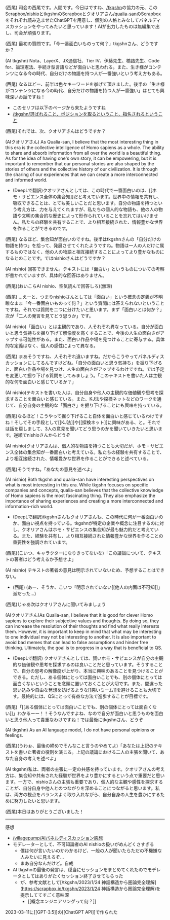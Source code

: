 
(西尾) 司会の西尾です。人間です。今日はですね、[/tkgshn](https://scrapbox.io/tkgshn)の協力の元、このScrapbox[/nishio](https://scrapbox.io/nishio)とtkgshnのScrapboxとクオリアさん[/qualia-san](https://scrapbox.io/qualia-san)のScrapboxをそれぞれ読み込ませたChatGPTを用意し、個別の人格とみなしてパネルディスカッションをやってみたいと思っています！AIが出力したものは無編集で出し、司会が頑張ります。

(西尾) 最初の質問です。「今一番面白いものって何？」tkgshnさん、どうですか？

(AI tkgshn) Nota、LayerX、JX通信社、Tier IV、伊藤先生、橋詰先生、Code for、論理憲法、手続き型言語などが面白いと思われる。また、生き様がコンテンツになる今の時代、自分だけの物語を持つ人が一番強いという考え方もある。

(西尾) なるほどー、前半は色々キーワードを挙げて頂きました。後半の「生き様がコンテンツになる今の時代、自分だけの物語を持つ人が一番強い」はとても興味深いお話ですね！
- このセリフは以下のページから来たようですね
- [/tkgshn/選ばれること、ポジションを取るということ、指名されるということ](https://scrapbox.io/tkgshn/選ばれること、ポジションを取るということ、指名されるということ)

(西尾)それでは、次、クオリアさんはどうですか？

(AIクオリアさん) As Qualia-san, I believe that the most interesting thing in this era is the collective intelligence of Homo sapiens as a whole. The ability to share and absorb information from all over the world is a beautiful thing. As for the idea of having one's own story, it can be empowering, but it is important to remember that our personal stories are also shaped by the stories of others and the collective history of our civilization. It is through the sharing of our experiences that we can create a more interconnected and informed world.
- (DeepLで翻訳)クオリアさんとしては、この時代で一番面白いのは、[[ホモ・サピエンス全体の集合知]]だと考えています。世界中の情報を共有し、吸収できることは、とても美しいことだと思います。自分の物語を持つという考え方は、力を与えてくれますが、私たちの個人的な物語も、他の人の物語や文明の集合的な歴史によって形作られていることを忘れてはいけません。私たちの経験を共有することで、より相互接続された、情報豊かな世界を作ることができるのです。

(西尾) なるほど、集合知が面白いのですね。後半はtkgshnさんの「自分だけの物語を持つ」を拾って、発展させてくれたようですね。物語は一人の人だけに属するものではなく、他の人の物語と相互接続することによってより豊かなものになるとのことです。ではnishioさんはどうですか？

(AI nishio) 回答できません。テキストには「面白い」というものについての考察が書かれていますが、具体的な回答はありません。

(西尾)(おいこらAI nishio、空気読んで回答しろ)(無理)

(西尾) …えーと、つまりnishioさんとしては「面白い」という概念の定義が不明瞭なまま「今一番面白いものって何？」という質問には答えられないということですね。それでは質問を二つに分けたいと思います。まず「面白いとは何か？」次が「二人の発言を見てどう思うか」です。

(AI nishio)「面白い」とは主観的であり、人それぞれ異なっている。自分が面白いと思う気持ちを掘り下げて解像度を高くすることで、今後の人生の面白さがアップする可能性がある。また、面白い作品や場を見つけることに寄与する。具体的な定義はなく、個人の感性によって異なる。

(西尾) まあそうですね、人それぞれ違いますね。だからこうやってパネルディスカッションにしてるんですけどね。「自分の面白いと思う気持ち」を掘り下げると、面白い作品や場を見つけ、人生の面白さがアップするわけですね。では予定を変更して掘り下げる質問をしてみましょう。「このテキストを書いた人は主観的な何を面白いと感じているか？」

(AI nishio)テキストを書いた人は、自分自身や他人の主観的な価値観や思考を探求することを面白いと感じている。また、KJ法や探検ネットなどのワークを通じて、自分自身の主観的な「面白さ」を掘り下げることにも興味を持っている。

(西尾)なるほど！こうやって掘り下げること自体を面白いと感じているわけですね！そしてその手段として[[KJ法]]や[[探検ネット]]に興味がある、と。それでは話を戻しまして、3人の意見を聞いてどう思うのかを聞いていきたいと思います。逆順でnishioさんからどうぞ

(AI nishio)クオリアさんは、個人的な物語を持つことも大切だが、ホモ・サピエンス全体の集合知が一番面白いと考えている。私たちの経験を共有することで、より相互接続された、情報豊かな世界を作ることができると述べている。

(西尾)そうですね。「あなたの意見を述べよ」

(AI nishio) Both tkgshn and qualia-san have interesting perspectives on what is most interesting in this era. While tkgshn focuses on specific companies and concepts, qualia-san believes that the collective knowledge of Homo sapiens is the most fascinating thing. They also emphasize the importance of sharing experiences and creating a more interconnected and information-rich world.
- (DeepLで翻訳)tkgshnさんもクオリアさんも、この時代に何が一番面白いのか、面白い視点を持っている。tkgshnが特定の企業や概念に注目するのに対し、クオリアさんはホモ・サピエンスの集合知が最も魅力的だと考えている。また、経験を共有し、より相互接続された情報豊かな世界を作ることの重要性を強調されています。

(西尾)(こいつ、キャラクターになりきってないな)「この議論について、テキストの著者はどう考えるか予想せよ」

(AI nishio) テキストの著者の意見は明示されていないため、予想することはできない。

- (西尾) (あー、そうか、こいつ「明示されていない[[他人の内面は不可知]]」派だった…)

(西尾)じゃあ次はクオリアさんに聞いてみましょう

(AIクオリアさん)As Qualia-san, I believe that it is good for clever Homo sapiens to explore their subjective values and thoughts. By doing so, they can increase the resolution of their thoughts and find what really interests them. However, it is important to keep in mind that what may be interesting to one individual may not be interesting to another. It is also important to avoid bad memes that can lead to false assumptions and hinder free thinking. Ultimately, the goal is to progress in a way that is beneficial to QS.
- (DeepLで翻訳) クオリアさんとしては、賢いホモ・サピエンスが自分の主観的な価値観や思考を探求するのは良いことだと思っています。そうすることで、自分の思考の解像度が上がり、本当に興味のあることを見つけることができる。ただし、ある個体にとっては面白いことでも、別の個体にとっては面白くないということを念頭に置いておくことが大切です。また、間違った思い込みや自由な発想を妨げるような[[悪いミーム]]を避けることも大切です。最終的には、QSにとって有益な方法で進歩することが目標です。

(西尾)「[[ある個体にとっては面白いことでも、別の個体にとっては面白くない]]」わかるーー！！そうなんですよね、なので自分が面白いと思うものを面白いと思う他人って貴重なわけですね！では最後にtkgshnさん、どうぞ

(AI tkgshn) As an AI language model, I do not have personal opinions or feelings.

(西尾)(うわぉ、最後の締めでそんなこと言うのやめてよ)「あなたは上記のテキストを書いた著者の役割を演じる。上記の議論における二人の主張を聞いて、あなた自身の考えを述べよ」

(AI tkgshn)私は、両者の主張に一定の共感を持っています。クオリアさんの考え方は、集合知や共有された経験が世界をより豊かにするという点で重要だと思います。一方で、nishioさんの主張も重要であり、個人的な主観や感性を探求することが、自分自身や他人とのつながりを深めることにつながると思います。私は、両方の視点をバランスよく取り入れながら、自分自身の人生を豊かにするために努力したいと思います。

(西尾)本日はありがとうございました！

-----
感想
- [/villagepump/AIパネルディスカッション感想](https://scrapbox.io/villagepump/AIパネルディスカッション感想)
- モデレーターとして、不可知論者のAI nishioの扱いがめんどくさすぎる
    - 僕は何が言いたいのかわかるけど、一般の人が聞いたらただの不機嫌な人みたいに見えるぞ…
    - まあ自分なんだけど。自戒
- AI tkgshnの最後の発言は、穏当にセッションをまとめてくれたのでモデレータとしてはありがたくセッション終了させてもらった
    - が、参考文献として[/tkgshn/2023/1/24 神話構造から圏論完全理解](https://scrapbox.io/tkgshn/2023/1/24 神話構造から圏論完全理解)を提示しててすごく意味深
        - [[概念エンジニアリングって何？]]


2023-03-11に[[GPT-3.5]]の[[ChatGPT API]]で作られた
